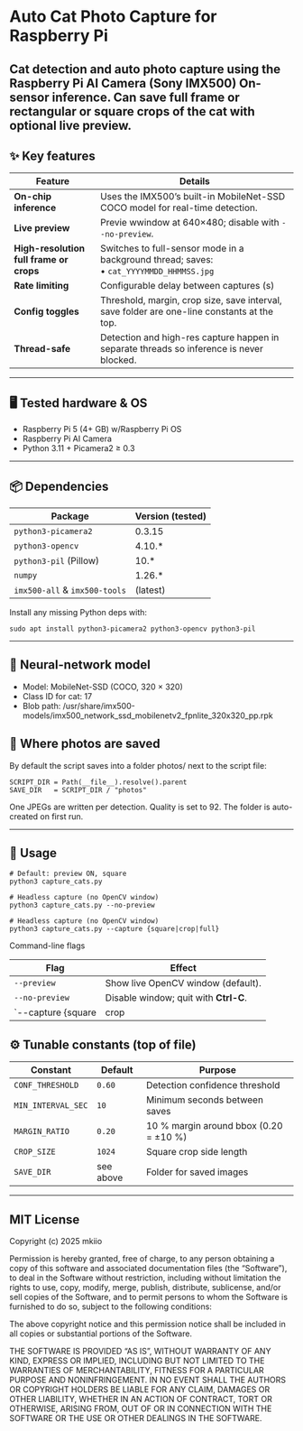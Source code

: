 # Auto Cat Photo Capture for Raspberry Pi

Cat detection and auto photo capture using the Raspberry Pi AI Camera (Sony IMX500) On-sensor inference.  Can save full frame or rectangular or square crops of the cat with optional live preview.
---

## ✨ Key features

| Feature | Details |
|---------|---------|
| **On-chip inference** | Uses the IMX500’s built-in MobileNet-SSD COCO model for real-time detection. |
| **Live preview** | Previe wwindow at 640×480; disable with `--no-preview`. |
| **High-resolution full frame or crops** | Switches to full-sensor mode in a background thread; saves:<br>• `cat_YYYYMMDD_HHMMSS.jpg` |
| **Rate limiting** | Configurable delay between captures (s)|
| **Config toggles** | Threshold, margin, crop size, save interval, save folder are one-line constants at the top. |
| **Thread-safe** | Detection and high-res capture happen in separate threads so inference is never blocked. |

---

## 🖥️ Tested hardware & OS

* Raspberry Pi 5 (4+ GB) w/Raspberry Pi OS
* Raspberry Pi AI Camera 
* Python 3.11 + Picamera2 ≥ 0.3

---

## 📦 Dependencies

| Package | Version (tested) |
|---------|------------------|
| `python3-picamera2` | 0.3.15 |
| `python3-opencv`    | 4.10.* |
| `python3-pil` (Pillow) | 10.* |
| `numpy`             | 1.26.* |
| `imx500-all` & `imx500-tools` | (latest) |

Install any missing Python deps with:

```
sudo apt install python3-picamera2 python3-opencv python3-pil
```

---

## 🤖 Neural-network model

* Model: MobileNet-SSD (COCO, 320 × 320)
* Class ID for cat: 17
* Blob path: /usr/share/imx500-models/imx500_network_ssd_mobilenetv2_fpnlite_320x320_pp.rpk

## 📂 Where photos are saved

By default the script saves into a folder photos/ next to the script file:
```
SCRIPT_DIR = Path(__file__).resolve().parent
SAVE_DIR   = SCRIPT_DIR / "photos"
```
One JPEGs are written per detection. Quality is set to 92. The folder is auto-created on first run.

---

## 🚀 Usage
```
# Default: preview ON, square
python3 capture_cats.py

# Headless capture (no OpenCV window)
python3 capture_cats.py --no-preview

# Headless capture (no OpenCV window)
python3 capture_cats.py --capture {square|crop|full} 
```

Command-line flags


| Flag | Effect |
|------|--------|
| `--preview`     | Show live OpenCV window (default). |
| `--no-preview`  | Disable window; quit with **Ctrl-C**. |
| `--capture {square|crop|full}` | Change capture format |

## ⚙️ Tunable constants (top of file)

| Constant | Default | Purpose |
|----------|---------|---------|
| `CONF_THRESHOLD`   | `0.60` | Detection confidence threshold |
| `MIN_INTERVAL_SEC` | `10`   | Minimum seconds between saves |
| `MARGIN_RATIO`     | `0.20` | 10 % margin around bbox (0.20 = ±10 %) |
| `CROP_SIZE`        | `1024` | Square crop side length |
| `SAVE_DIR`         | see above | Folder for saved images |

---

## MIT License

Copyright (c) 2025 mkiio

Permission is hereby granted, free of charge, to any person obtaining a copy
of this software and associated documentation files (the “Software”), to deal
in the Software without restriction, including without limitation the rights
to use, copy, modify, merge, publish, distribute, sublicense, and/or sell
copies of the Software, and to permit persons to whom the Software is
furnished to do so, subject to the following conditions:

The above copyright notice and this permission notice shall be included in
all copies or substantial portions of the Software.

THE SOFTWARE IS PROVIDED “AS IS”, WITHOUT WARRANTY OF ANY KIND, EXPRESS OR
IMPLIED, INCLUDING BUT NOT LIMITED TO THE WARRANTIES OF MERCHANTABILITY,
FITNESS FOR A PARTICULAR PURPOSE AND NONINFRINGEMENT. IN NO EVENT SHALL THE
AUTHORS OR COPYRIGHT HOLDERS BE LIABLE FOR ANY CLAIM, DAMAGES OR OTHER
LIABILITY, WHETHER IN AN ACTION OF CONTRACT, TORT OR OTHERWISE, ARISING FROM,
OUT OF OR IN CONNECTION WITH THE SOFTWARE OR THE USE OR OTHER DEALINGS IN
THE SOFTWARE.
